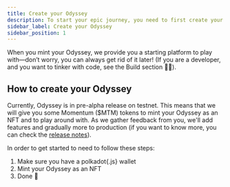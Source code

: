 ```yaml
---
title: Create your Odyssey
description: To start your epic journey, you need to first create your Odyssey, here is how.
sidebar_label: Create your Odyssey
sidebar_position: 1
---
```

When you mint your Odyssey, we provide you a starting platform to play with—don’t worry, you can always get rid of it later! (If you are a developer, and you want to tinker with code, see the Build section 🧑‍💻).
## How to create your Odyssey
Currently, Odyssey is in pre-alpha release on testnet. This means that we will give you some Momentum ($MTM) tokens to mint your Odyssey as an NFT and to play around with. As we gather feedback from you, we'll add features and gradually more to production (if you want to know more, you can check the [release notes](/what-is-odyssey/release-notes)).

In order to get started to need to follow these steps:
1. Make sure you have a polkadot{.js} wallet
2. Mint your Odyssey as an NFT
3. Done 🥳 